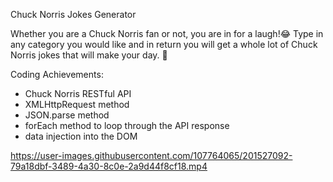 Chuck Norris Jokes Generator

Whether you are a Chuck Norris fan or not, you are in for a laugh!😂 Type in any category you would like and in return you will get a whole lot of 
Chuck Norris jokes that will make your day. 🤠

Coding Achievements:


- Chuck Norris RESTful API
- XMLHttpRequest method
- JSON.parse method
- forEach method to loop through the API response
- data injection into the DOM



https://user-images.githubusercontent.com/107764065/201527092-79a18dbf-3489-4a30-8c0e-2a9d44f8cf18.mp4

